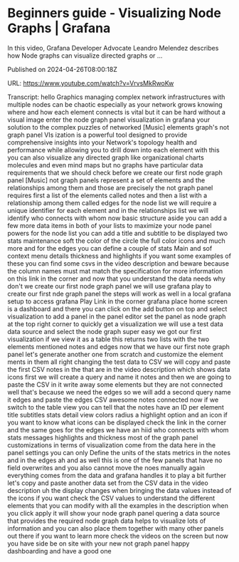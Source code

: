# Beginners guide - Visualizing Node Graphs | Grafana

In this video, Grafana Developer Advocate Leandro Melendez describes how Node graphs can visualize directed graphs or ...

Published on 2024-04-26T08:00:18Z

URL: https://www.youtube.com/watch?v=VrvsMkRwoKw

Transcript: hello Graphics managing complex network infrastructures with multiple nodes can be chaotic especially as your network grows knowing where and how each element connects is vital but it can be hard without a visual image enter the node graph panel visualization in grafana your solution to the complex puzzles of networked [Music] elements graph's not graph panel VIs ization is a powerful tool designed to provide comprehensive insights into your Network's topology health and performance while allowing you to drill down into each element with this you can also visualize any directed graph like organizational charts molecules and even mind maps but no graphs have particular data requirements that we should check before we create our first node graph panel [Music] not graph panels represent a set of elements and the relationships among them and those are precisely the not graph panel requires first a list of the elements called notes and then a list with a relationship among them called edges for the node list we will require a unique identifier for each element and in the relationships list we will identify who connects with whom now basic structure aside you can add a few more data items in both of your lists to maximize your node panel powers for the node list you can add a title and subtitle to be displayed two stats maintenance soft the color of the circle the full color icons and much more and for the edges you can define a couple of stats Main and sof context menu details thickness and highlights if you want some examples of these you can find some csvs in the video description and beware because the column names must mat match the specification for more information on this link in the corner and now that you understand the data needs why don't we create our first node graph panel we will use grafana play to create our first nde graph panel the steps will work as well in a local grafana setup to access grafana Play Link in the corner grafana place home screen is a dashboard and there you can click on the add button on top and select visualization to add a panel in the panel editor set the panel as node graph at the top right corner to quickly get a visualization we will use a test data data source and select the node graph super easy we got our first visualization if we view it as a table this returns two lists with the two elements mentioned notes and edges now that we have our first note graph panel let's generate another one from scratch and customize the element ments in them all right changing the test data to CSV we will copy and paste the first CSV notes in the that are in the video description which shows data icons first we will create a query and name it notes and then we are going to paste the CSV in it write away some elements but they are not connected well that's because we need the edges so we will add a second query name it edges and paste the edges CSV awesome notes connected now if we switch to the table view you can tell that the notes have an ID per element title subtitles stats detail view colors radius a highlight option and an icon if you want to know what icons can be displayed check the link in the corner and the same goes for the edges we have an hiid who connects with whom stats messages highlights and thickness most of the graph panel customizations in terms of visualization come from the data here in the panel settings you can only Define the units of the stats metrics in the notes and in the edges ah and as well this is one of the few panels that have no field overwrites and you also cannot move the noes manually again everything comes from the data and grafana handles it to play a bit further let's copy and paste another data set from the CSV data in the video description uh the display changes when bringing the data values instead of the icons if you want check the CSV values to understand the different elements that you can modify with all the examples in the description when you click apply it will show your node graph panel quering a data source that provides the required node graph data helps to visualize lots of information and you can also place them together with many other panels out there if you want to learn more check the videos on the screen but now you have side be on site with your new not graph panel happy dashboarding and have a good one

